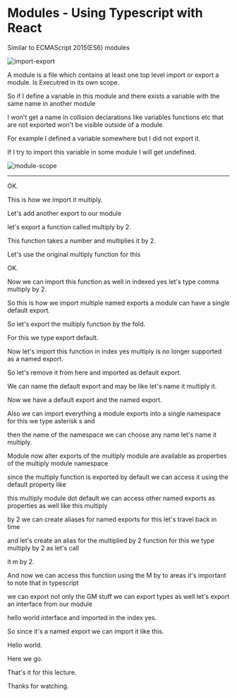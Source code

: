 # Modules - Using Typescript with React

Similar to ECMAScript 2015(ES6) modules

![import-export](https://i.imgur.com/QdpRNkf.png)

A module is a file which contains at least one top level import or export a module.
Is Executred in its own scope.


So if I define a variable in this module and there exists a variable with the same name in another module

I won't get a name in collision declarations like variables functions etc that are not exported won't be visible outside of a module.

For example I defined a variable somewhere but I did not export it.

If I try to import this variable in some module I will get undefined.

![module-scope](https://i.imgur.com/eXvBxr8.png)


-----

OK.

This is how we import it multiply.

Let's add another export to our module

let's export a function called multiply by 2.

This function takes a number and multiplies it by 2.

Let's use the original multiply function for this

OK.

Now we can import this function as well in indexed yes let's type comma multiply by 2.

So this is how we import multiple named exports a module can have a single default export.

So let's export the multiply function by the fold.

For this we type export default.

Now let's import this function in index yes multiply is no longer supported as a named export.

So let's remove it from here and imported as default export.

We can name the default export and may be like let's name it multiply it.

Now we have a default export and the named export.

Also we can import everything a module exports into a single namespace for this we type asterisk s and

then the name of the namespace we can choose any name let's name it multiply.

Module now alter exports of the multiply module are available as properties of the multiply module namespace

since the multiply function is exported by default we can access it using the default property like

this multiply module dot default we can access other named exports as properties as well like this multiply

by 2 we can create aliases for named exports for this let's travel back in time

and let's create an alias for the multiplied by 2 function for this we type multiply by 2 as let's call

it m by 2.

And now we can access this function using the M by to areas it's important to note that in typescript

we can export not only the GM stuff we can export types as well let's export an interface from our module

hello world interface and imported in the index yes.

So since it's a named export we can import it like this.

Hello world.

Here we go.

That's it for this lecture.

Thanks for watching.